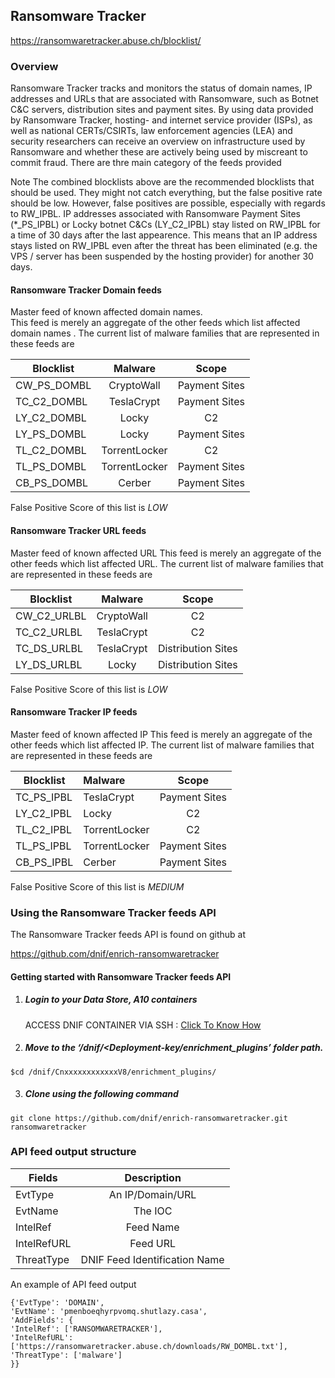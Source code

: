 ## Ransomware Tracker   
  https://ransomwaretracker.abuse.ch/blocklist/

### Overview
 Ransomware Tracker tracks and monitors the status of domain names, IP addresses and URLs that are associated with Ransomware,
 such as Botnet C&C servers, distribution sites and payment sites.
 By using data provided by Ransomware Tracker, hosting- and internet service provider (ISPs), as well as national CERTs/CSIRTs, law enforcement agencies (LEA) 
 and security researchers can receive an overview on infrastructure used by Ransomware and whether these are actively being used by miscreant to commit fraud.
 There are thre main category of the feeds provided

 Note
     The combined blocklists above are the recommended blocklists that should be used.
     They might not catch everything, but the false positive rate should be low. 
     However, false positives are possible, especially with regards to RW_IPBL. IP addresses associated with Ransomware Payment Sites (*_PS_IPBL) or 
     Locky botnet C&Cs (LY_C2_IPBL) stay listed on RW_IPBL for a time of 30 days after the last appearence.
     This means that an IP address stays listed on RW_IPBL even after the threat has been eliminated (e.g. the VPS / server has been suspended by the hosting provider) for another 30 days.

#### Ransomware Tracker Domain feeds  
 Master feed of known affected domain names.  
 This feed is merely an aggregate of the other feeds which list affected domain names . 
 The current list of malware families that are represented in these feeds are  
 
   | Blocklist    | Malware        | Scope  |
 |------------- |:-------------: |:-------------:|
 |CW_PS_DOMBL| CryptoWall      | Payment Sites	 |
 |TC_C2_DOMBL| TeslaCrypt      | Payment Sites      |
 |LY_C2_DOMBL| Locky | C2      |
 |LY_PS_DOMBL| Locky | Payment Sites	      |
 |TL_C2_DOMBL| TorrentLocker | C2 |
 |TL_PS_DOMBL| TorrentLocker | Payment Sites |
 |CB_PS_DOMBL| Cerber | Payment Sites	      |
 
 False Positive Score of this list is *LOW* 

#### Ransomware Tracker URL feeds
 Master feed of known affected URL
 This feed is merely an aggregate of the other feeds which list affected URL.
 The current list of malware families that are represented in these feeds are  
 
   | Blocklist    | Malware        | Scope  |
 |------------- |:-------------: |:-------------:|
 |CW_C2_URLBL| CryptoWall      | C2	 |
 |TC_C2_URLBL| TeslaCrypt      | C2  |
 |TC_DS_URLBL| TeslaCrypt | Distribution Sites	|
 |LY_DS_URLBL| Locky | Distribution Sites	|
 
 False Positive Score of this list is *LOW* 

#### Ransomware Tracker IP feeds
 Master feed of known affected IP
 This feed is merely an aggregate of the other feeds which list affected IP.
 The current list of malware families that are represented in these feeds are 
 
| Blocklist    | Malware        | Scope  |
 |------------- |:------------- |:-------------:|
 |TC_PS_IPBL| TeslaCrypt      | Payment Sites |
 |LY_C2_IPBL| Locky      | C2  |
 |TL_C2_IPBL| TorrentLocker | C2 |
 |TL_PS_IPBL| TorrentLocker | Payment Sites  |
 |CB_PS_IPBL| Cerber | Payment Sites      |
 
 False Positive Score of this list is *MEDIUM* 

### Using the Ransomware Tracker feeds API
 The Ransomware Tracker feeds API is found on github at

https://github.com/dnif/enrich-ransomwaretracker

#### Getting started with Ransomware Tracker feeds API

1. #####    Login to your Data Store, A10 containers  
   ACCESS DNIF CONTAINER VIA SSH : [Click To Know How](https://dnif.it/docs/guides/tutorials/access-dnif-container-via-ssh.html)
2. #####    Move to the ‘/dnif/<Deployment-key/enrichment_plugins’ folder path.
```
$cd /dnif/CnxxxxxxxxxxxxV8/enrichment_plugins/
```
3. #####   Clone using the following command  
```  
git clone https://github.com/dnif/enrich-ransomwaretracker.git ransomwaretracker
```
### API feed output structure
| Fields        | Description  |
| ------------- |:-------------:|
| EvtType      | An IP/Domain/URL |
| EvtName      | The IOC      |
| IntelRef | Feed Name      |
| IntelRefURL | Feed URL      |
| ThreatType | DNIF Feed Identification Name |      

An example of API feed output
```
{'EvtType': 'DOMAIN', 
'EvtName': 'pmenboeqhyrpvomq.shutlazy.casa', 
'AddFields': {
'IntelRef': ['RANSOMWARETRACKER'],
'IntelRefURL': ['https://ransomwaretracker.abuse.ch/downloads/RW_DOMBL.txt'], 
'ThreatType': ['malware'] 
}}
```
